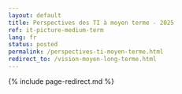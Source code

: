 ```yaml
---
layout: default
title: Perspectives des TI à moyen terme - 2025
ref: it-picture-medium-term
lang: fr
status: posted
permalink: /perspectives-ti-moyen-terme.html
redirect_to: /vision-moyen-long-terme.html
---
```

<!--markdownlint-disable MD022-->
{% include page-redirect.md %}
